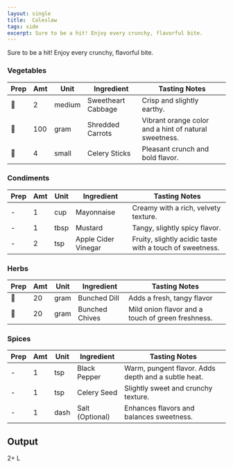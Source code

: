 ```yaml
---
layout: single
title:  Coleslaw
tags: side
excerpt: Sure to be a hit! Enjoy every crunchy, flavorful bite.
---
```

Sure to be a hit! Enjoy every crunchy, flavorful bite.

### Vegetables

Prep|Amt|Unit|Ingredient|Tasting Notes
-|-|-|-|-
🔪|2|medium|Sweetheart Cabbage|Crisp and slightly earthy.
🔪|100|gram|Shredded Carrots|Vibrant orange color and a hint of natural sweetness.
🔪|4|small|Celery Sticks|Pleasant crunch and bold flavor.

### Condiments

Prep|Amt|Unit|Ingredient|Tasting Notes
-|-|-|-|-
-|1|cup|Mayonnaise|Creamy with a rich, velvety texture.
-|1|tbsp|Mustard|Tangy, slightly spicy flavor.
-|2|tsp|Apple Cider Vinegar|Fruity, slightly acidic taste with a touch of sweetness.

### Herbs

Prep|Amt|Unit|Ingredient|Tasting Notes
-|-|-|-|-
🔪|20|gram|Bunched Dill|Adds a fresh, tangy flavor
🔪|20|gram|Bunched Chives|Mild onion flavor and a touch of green freshness.

### Spices

Prep|Amt|Unit|Ingredient|Tasting Notes
-|-|-|-|-
-|1|tsp|Black Pepper|Warm, pungent flavor. Adds depth and a subtle heat.
-|1|tsp|Celery Seed|Slightly sweet and crunchy texture.
-|1|dash|Salt (Optional)|Enhances flavors and balances sweetness.

## Output
2+ L